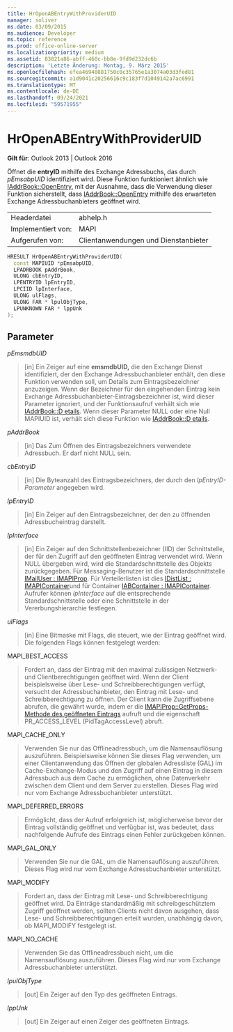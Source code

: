 ```yaml
---
title: HrOpenABEntryWithProviderUID
manager: soliver
ms.date: 03/09/2015
ms.audience: Developer
ms.topic: reference
ms.prod: office-online-server
ms.localizationpriority: medium
ms.assetid: 83821a86-abff-460c-bb8e-9fd9d232dc6b
description: 'Letzte Änderung: Montag, 9. März 2015'
ms.openlocfilehash: efea46940881750c0c35765e1a3074a03d3fed81
ms.sourcegitcommit: a1d9041c20256616c9c183f7d1049142a7ac6991
ms.translationtype: MT
ms.contentlocale: de-DE
ms.lasthandoff: 09/24/2021
ms.locfileid: "59571955"
---
```

# <a name="hropenabentrywithprovideruid"></a>HrOpenABEntryWithProviderUID

  
  
**Gilt für**: Outlook 2013 | Outlook 2016 
  
Öffnet die **entryID** mithilfe des Exchange Adressbuchs, das durch _pEmsabpUID_ identifiziert wird. Diese Funktion funktioniert ähnlich wie [IAddrBook::OpenEntry,](iaddrbook-openentry.md) mit der Ausnahme, dass die Verwendung dieser Funktion sicherstellt, dass [IAddrBook::OpenEntry](iaddrbook-openentry.md) mithilfe des erwarteten Exchange Adressbuchanbieters geöffnet wird. 
  
|||
|:-----|:-----|
|Headerdatei  <br/> |abhelp.h  <br/> |
|Implementiert von:  <br/> |MAPI  <br/> |
|Aufgerufen von:  <br/> |Clientanwendungen und Dienstanbieter  <br/> |
   
```cpp
HRESULT HrOpenABEntryWithProviderUID(
  const MAPIUID *pEmsabpUID,
  LPADRBOOK pAddrBook,
  ULONG cbEntryID,
  LPENTRYID lpEntryID,
  LPCIID lpInterface,
  ULONG ulFlags,
  ULONG FAR * lpulObjType,
  LPUNKNOWN FAR * lppUnk
);
```

## <a name="parameters"></a>Parameter

 _pEmsmdbUID_
  
> [in] Ein Zeiger auf eine **emsmdbUID,** die den Exchange Dienst identifiziert, der den Exchange Adressbuchanbieter enthält, den diese Funktion verwenden soll, um Details zum Eintragsbezeichner anzuzeigen. Wenn der Bezeichner für den eingehenden Eintrag kein Exchange Adressbuchanbieter-Eintragsbezeichner ist, wird dieser Parameter ignoriert, und der Funktionsaufruf verhält sich wie [IAddrBook::D etails](iaddrbook-details.md). Wenn dieser Parameter NULL oder eine Null MAPIUID ist, verhält sich diese Funktion wie [IAddrBook::D etails](iaddrbook-details.md).
    
 _pAddrBook_
  
> [in] Das Zum Öffnen des Eintragsbezeichners verwendete Adressbuch. Er darf nicht NULL sein.
    
 _cbEntryID_
  
> [in] Die Byteanzahl des Eintragsbezeichners, der durch den  _lpEntryID-Parameter_ angegeben wird. 
    
 _lpEntryID_
  
>  [in] Ein Zeiger auf den Eintragsbezeichner, der den zu öffnenden Adressbucheintrag darstellt. 
    
 _lpInterface_
  
> [in] Ein Zeiger auf den Schnittstellenbezeichner (IID) der Schnittstelle, der für den Zugriff auf den geöffneten Eintrag verwendet wird. Wenn NULL übergeben wird, wird die Standardschnittstelle des Objekts zurückgegeben. Für Messaging-Benutzer ist die Standardschnittstelle [IMailUser : IMAPIProp](imailuserimapiprop.md). Für Verteilerlisten ist dies [IDistList : IMAPIContainer](idistlistimapicontainer.md)und für Container [IABContainer : IMAPIContainer](iabcontainerimapicontainer.md). Aufrufer können  _lpInterface_ auf die entsprechende Standardschnittstelle oder eine Schnittstelle in der Vererbungshierarchie festlegen. 
    
 _ulFlags_
  
> [in] Eine Bitmaske mit Flags, die steuert, wie der Eintrag geöffnet wird. Die folgenden Flags können festgelegt werden:
    
MAPI_BEST_ACCESS
  
> Fordert an, dass der Eintrag mit den maximal zulässigen Netzwerk- und Clientberechtigungen geöffnet wird. Wenn der Client beispielsweise über Lese- und Schreibberechtigungen verfügt, versucht der Adressbuchanbieter, den Eintrag mit Lese- und Schreibberechtigung zu öffnen. Der Client kann die Zugriffsebene abrufen, die gewährt wurde, indem er die [IMAPIProp::GetProps-Methode des geöffneten Eintrags](imapiprop-getprops.md) aufruft und die eigenschaft PR_ACCESS_LEVEL (PidTagAccessLevel) abruft. 
    
MAPI_CACHE_ONLY
  
> Verwenden Sie nur das Offlineadressbuch, um die Namensauflösung auszuführen. Beispielsweise können Sie dieses Flag verwenden, um einer Clientanwendung das Öffnen der globalen Adressliste (GAL) im Cache-Exchange-Modus und den Zugriff auf einen Eintrag in diesem Adressbuch aus dem Cache zu ermöglichen, ohne Datenverkehr zwischen dem Client und dem Server zu erstellen. Dieses Flag wird nur vom Exchange Adressbuchanbieter unterstützt.
    
MAPI_DEFERRED_ERRORS
  
> Ermöglicht, dass der Aufruf erfolgreich ist, möglicherweise bevor der Eintrag vollständig geöffnet und verfügbar ist, was bedeutet, dass nachfolgende Aufrufe des Eintrags einen Fehler zurückgeben können.
    
MAPI_GAL_ONLY
  
> Verwenden Sie nur die GAL, um die Namensauflösung auszuführen. Dieses Flag wird nur vom Exchange Adressbuchanbieter unterstützt.
    
MAPI_MODIFY
  
> Fordert an, dass der Eintrag mit Lese- und Schreibberechtigung geöffnet wird. Da Einträge standardmäßig mit schreibgeschütztem Zugriff geöffnet werden, sollten Clients nicht davon ausgehen, dass Lese- und Schreibberechtigungen erteilt wurden, unabhängig davon, ob MAPI_MODIFY festgelegt ist.
    
MAPI_NO_CACHE
  
> Verwenden Sie das Offlineadressbuch nicht, um die Namensauflösung auszuführen. Dieses Flag wird nur vom Exchange Adressbuchanbieter unterstützt.
    
 _lpulObjType_
  
> [out] Ein Zeiger auf den Typ des geöffneten Eintrags.
    
 _lppUnk_
  
> [out] Ein Zeiger auf einen Zeiger des geöffneten Eintrags.
    

